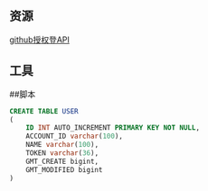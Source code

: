 ## 资源
[github授权登API](https://developer.github.com/apps/building-oauth-apps/authorizing-oauth-apps/)
## 工具
##脚本
```sql
CREATE TABLE USER
(
    ID INT AUTO_INCREMENT PRIMARY KEY NOT NULL,
    ACCOUNT_ID varchar(100),
    NAME varchar(100),
    TOKEN varchar(36),
    GMT_CREATE bigint,
    GMT_MODIFIED bigint
)
```
